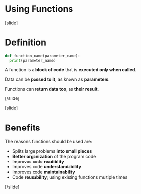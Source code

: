 # Using Functions

[slide]
# Definition

```python
def function_name(parameter_name):
  print(parameter_name)
```

A function is a **block of code** that is **executed only when called**.

Data can be **passed to it**, as known as **parameters**.

Functions can **return data too**, as **their result**.

[/slide]

[slide]
# Benefits

The reasons functions should be used are:
 - Splits large problems **into small pieces**
 - **Better organization** of the program code
 - Improves code **readiblity**
 - Improves code **understandability**
 - Improves code **maintainability**
 - Code **reusability**; using existing functions multiple times

[/slide]